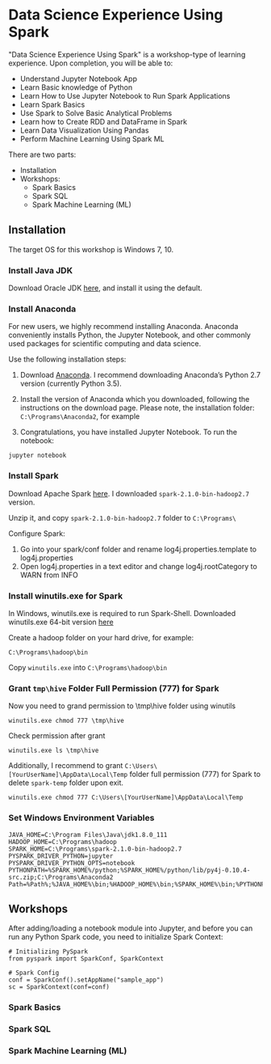 # Data Science Experience Using Spark

"Data Science Experience Using Spark" is a workshop-type of learning experience. Upon completion, you will be able to:

- Understand Jupyter Notebook App
- Learn Basic knowledge of Python
- Learn How to Use Jupyter Notebook to Run Spark Applications
- Learn Spark Basics
- Use Spark to Solve Basic Analytical Problems
- Learn how to Create RDD and DataFrame in Spark
- Learn Data Visualization Using Pandas
- Perform Machine Learning Using Spark ML

There are two parts:

- Installation
- Workshops:
  * Spark Basics
  * Spark SQL
  * Spark Machine Learning (ML)
  
## Installation

The target OS for this workshop is Windows 7, 10.

### Install Java JDK

Download Oracle JDK [here](http://www.oracle.com/technetwork/java/javase/downloads/index.html), and install it using the default.

### Install Anaconda

For new users, we highly recommend installing Anaconda. Anaconda conveniently installs Python, the Jupyter Notebook, and other commonly used packages for scientific computing and data science.

Use the following installation steps:

  1. Download [Anaconda](https://www.continuum.io/downloads). I recommend downloading Anaconda’s Python 2.7 version (currently Python 3.5).

  2. Install the version of Anaconda which you downloaded, following the instructions on the download page.
  Please note, the installation folder: `C:\Programs\Anaconda2`, for example

  3. Congratulations, you have installed Jupyter Notebook. To run the notebook:
  
  ``` 
  jupyter notebook
  ```

### Install Spark

Download Apache Spark [here](http://spark.apache.org/downloads.html). I downloaded `spark-2.1.0-bin-hadoop2.7` version.

Unzip it, and copy `spark-2.1.0-bin-hadoop2.7` folder to `C:\Programs\`

Configure Spark:

1. Go into your spark/conf folder and rename log4j.properties.template to log4j.properties
2. Open log4j.properties in a text editor and change log4j.rootCategory to WARN from INFO

### Install winutils.exe for Spark

In Windows, winutils.exe is required to run Spark-Shell. Downloaded winutils.exe 64-bit version [here](https://github.com/steveloughran/winutils/raw/master/hadoop-2.6.0/bin/winutils.exe)

Create a hadoop folder on your hard drive, for example:

`C:\Programs\hadoop\bin`

Copy `winutils.exe` into `C:\Programs\hadoop\bin`

### Grant `tmp\hive` Folder Full Permission (777) for Spark

Now you need to grand permission to \tmp\hive folder using winutils

`winutils.exe chmod 777 \tmp\hive`

Check permission after grant

`winutils.exe ls \tmp\hive`

Additionally, I recommend to grant `C:\Users\[YourUserName]\AppData\Local\Temp` folder full permission (777) for Spark to delete `spark-temp` folder upon exit.

`winutils.exe chmod 777 C:\Users\[YourUserName]\AppData\Local\Temp`

### Set Windows Environment Variables

```
JAVA_HOME=C:\Program Files\Java\jdk1.8.0_111
HADOOP_HOME=C:\Programs\hadoop
SPARK_HOME=C:\Programs\spark-2.1.0-bin-hadoop2.7
PYSPARK_DRIVER_PYTHON=jupyter
PYSPARK_DRIVER_PYTHON_OPTS=notebook
PYTHONPATH=%SPARK_HOME%/python;%SPARK_HOME%/python/lib/py4j-0.10.4-src.zip;C:\Programs\Anaconda2
Path=%Path%;%JAVA_HOME%\bin;%HADOOP_HOME%\bin;%SPARK_HOME%\bin;%PYTHONPATH%
```

## Workshops

After adding/loading a notebook module into Jupyter, and before you can run any Python Spark code, you need to initialize Spark Context:

```
# Initializing PySpark
from pyspark import SparkConf, SparkContext

# Spark Config
conf = SparkConf().setAppName("sample_app")
sc = SparkContext(conf=conf)
```

### Spark Basics

### Spark SQL

### Spark Machine Learning (ML)
